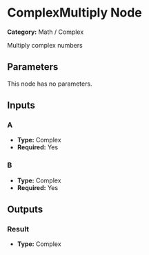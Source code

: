 
# ComplexMultiply Node

**Category:** Math / Complex

Multiply complex numbers

## Parameters

This node has no parameters.

## Inputs


### A
- **Type:** Complex
- **Required:** Yes



### B
- **Type:** Complex
- **Required:** Yes



## Outputs


### Result
- **Type:** Complex




